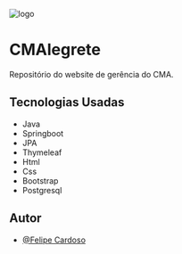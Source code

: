 ![logo](https://github.com/user-attachments/assets/fcc0bcf5-97e7-43a3-813f-208acfe82efd)
# CMAlegrete
Repositório do website de gerência do CMA.

## Tecnologias Usadas
* Java
* Springboot
* JPA
* Thymeleaf
* Html
* Css
* Bootstrap
* Postgresql


## Autor
- [@Felipe Cardoso](https://www.github.com/FCardozera)
